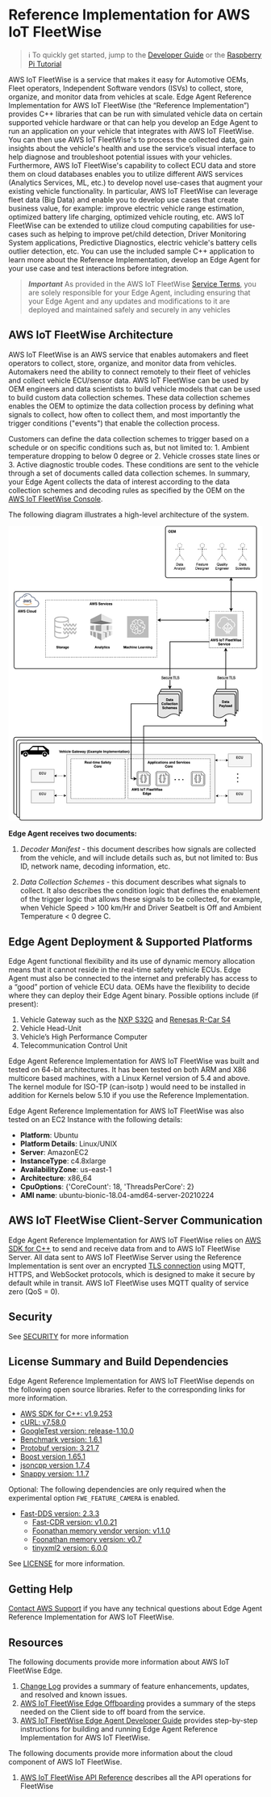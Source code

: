 Reference Implementation for AWS IoT FleetWise 
======================

> :information_source: To quickly get started, jump to the [Developer Guide](./docs/dev-guide/edge-agent-dev-guide.md)
  or the [Raspberry Pi Tutorial](./docs/rpi-tutorial/raspberry-pi-tutorial.md)

AWS IoT FleetWise is a service that makes it easy for Automotive OEMs, Fleet operators, Independent Software vendors (ISVs)  to collect, store, organize, and monitor data from vehicles at scale. Edge Agent Reference Implementation for AWS IoT FleetWise (the “Reference Implementation”) provides C++ libraries that can be run with simulated vehicle data on certain supported vehicle hardware or that can help you develop an Edge Agent to run  an application on your vehicle that integrates with AWS IoT FleetWise. You can then use AWS IoT FleetWise's to process the collected data, gain insights about the vehicle's health and use the service’s visual interface to help diagnose and troubleshoot potential issues with your vehicles. Furthermore, AWS IoT FleetWise's capability to collect ECU data and store them on cloud databases enables you to utilize different AWS services (Analytics Services, ML, etc.) to develop novel use-cases that augment your existing vehicle functionality.
In particular, AWS IoT FleetWise can leverage fleet data (Big Data) and enable you to develop use cases that create business value, for example: improve electric vehicle range estimation, optimized battery life charging, optimized vehicle routing, etc. AWS IoT FleetWise can be extended to utilize cloud computing capabilities for use-cases such as helping to improve pet/child detection, Driver Monitoring System applications, Predictive Diagnostics, electric vehicle's battery cells outlier detection, etc.
You can use the included sample C++ application to learn more about the Reference Implementation, develop an Edge Agent for your use case and test interactions before integration.


> _**Important**_ 
> As provided in the AWS IoT FleetWise [Service Terms](https://aws.amazon.com/service-terms/), you are solely responsible for your Edge Agent, including ensuring that your Edge Agent and any updates and modifications to it are deployed and maintained safely and securely in any vehicles 

## AWS IoT FleetWise Architecture

AWS IoT FleetWise is an AWS service that enables automakers and fleet operators to collect, store, organize, and monitor data from vehicles. Automakers need the ability to connect remotely to their fleet of vehicles and collect vehicle ECU/sensor data. AWS IoT FleetWise can be used by OEM engineers and data scientists to build vehicle models that can be used to build custom data collection schemes. These data collection schemes enables the OEM to optimize the data collection process by defining what signals to collect, how often to collect them, and most importantly the trigger conditions ("events") that enable the collection process.

Customers can define the data collection schemes to trigger based on a schedule or on specific conditions such as, but not limited to: 1. Ambient temperature dropping to below 0 degree or 2. Vehicle crosses state lines or 3. Active diagnostic trouble codes. These conditions are sent to the vehicle through a set of documents called data collection schemes. In summary, your  Edge Agent collects the data of interest according to the data collection schemes and decoding rules as specified by the OEM on the
[AWS IoT FleetWise Console](https://aws.amazon.com/iot-fleetwise/).

The  following diagram illustrates a high-level architecture of the system.





<img src="./docs/iot-FleetWise-architecture.png" />



**Edge Agent receives two documents:**

1. *Decoder Manifest* - this document describes how signals are collected from the vehicle, and will include details such as, but not limited to: Bus ID, network name, decoding information, etc. 

2. *Data Collection Schemes* - this document describes what signals to collect. It also describes the condition logic that defines the enablement of the trigger logic that allows these signals to be collected, for example, when Vehicle Speed > 100 km/Hr and Driver Seatbelt is Off and Ambient Temperature <  0 degree C. 

## Edge Agent Deployment & Supported Platforms

Edge Agent functional flexibility and its use of dynamic memory allocation means that it cannot reside in the real-time safety vehicle ECUs. Edge Agent must also be connected to the internet and preferably has access to a “good” portion of vehicle ECU data. OEMs have the flexibility to decide where they can deploy their  Edge Agent binary. Possible options include (if present):

1. Vehicle Gateway such as the [NXP S32G](https://www.nxp.com/products/processors-and-microcontrollers/arm-processors/s32g-vehicle-network-processors/s32g2-processors-for-vehicle-networking:S32G2) and [Renesas R-Car S4](https://www.renesas.com/jp/en/products/automotive-products/automotive-system-chips-socs/rtp8a779f0askb0sp2s-r-car-s4-reference-boardspider)
2. Vehicle Head-Unit
3. Vehicle’s High Performance Computer
4. Telecommunication Control Unit



Edge Agent Reference Implementation for AWS IoT FleetWise was built and tested on 64-bit architectures. It has been tested on both ARM and X86 multicore based machines, with a Linux Kernel version of 5.4 and above. The kernel module for ISO-TP (can-isotp ) would need to be installed in addition for Kernels below 5.10 if you use the Reference Implementation.

Edge Agent Reference Implementation for AWS IoT FleetWise was also tested on an EC2 Instance with the following details:


- **Platform**: Ubuntu
- **Platform Details**: Linux/UNIX
- **Server**: AmazonEC2
- **InstanceType**: c4.8xlarge
- **AvailabilityZone**: us-east-1
- **Architecture**: x86_64
- **CpuOptions**: {'CoreCount': 18, 'ThreadsPerCore': 2}
- **AMI name**: ubuntu-bionic-18.04-amd64-server-20210224



## AWS IoT FleetWise Client-Server Communication

Edge Agent Reference Implementation for AWS IoT FleetWise relies on [AWS SDK for C++](https://github.com/aws/aws-sdk-cpp) to send and receive data from and to AWS IoT FleetWise Server. All data sent to AWS IoT FleetWise Server using the Reference Implementation is sent over an encrypted [TLS connection](https://docs.aws.amazon.com/iot/latest/developerguide/data-encryption.html) using MQTT, HTTPS, and WebSocket protocols, which is designed to make it secure by default while in transit. AWS IoT FleetWise uses MQTT quality of service zero (QoS = 0).



## Security

See [SECURITY](./SECURITY.md) for more information



## License Summary and Build Dependencies
Edge Agent Reference Implementation for AWS IoT FleetWise depends on the following open source libraries. Refer to the corresponding links for more information.

* [AWS SDK for C++: v1.9.253](https://github.com/aws/aws-sdk-cpp)
* [cURL: v7.58.0](https://github.com/curl/curl)
* [GoogleTest version: release-1.10.0](https://github.com/google/googletest)
* [Benchmark version: 1.6.1](https://github.com/google/benchmark)
* [Protobuf version: 3.21.7](https://github.com/protocolbuffers/protobuf)
* [Boost version 1.65.1](https://github.com/boostorg/boost)
* [jsoncpp version 1.7.4](https://github.com/open-source-parsers/jsoncpp)
* [Snappy version: 1.1.7](https://github.com/google/snappy)

Optional: The following dependencies are only required when the experimental option `FWE_FEATURE_CAMERA` is enabled.

* [Fast-DDS version: 2.3.3](https://github.com/eProsima/Fast-DDS.git)
  * [Fast-CDR version: v1.0.21](https://github.com/eProsima/Fast-CDR.git)
  * [Foonathan memory vendor version: v1.1.0](https://github.com/eProsima/foonathan_memory_vendor.git)
  * [Foonathan memory version: v0.7](https://github.com/foonathan/memory)
  * [tinyxml2 version: 6.0.0](https://github.com/leethomason/tinyxml2.git)

See [LICENSE](./LICENSE) for more information.



## Getting Help

[Contact AWS Support](https://aws.amazon.com/contact-us/) if you have any technical questions about Edge Agent Reference Implementation for AWS IoT FleetWise.



## Resources

The following documents provide more information about AWS IoT FleetWise Edge.

1. [Change Log](./CHANGELOG.md) provides a summary of feature enhancements, updates, and resolved and known issues.
2. [AWS IoT FleetWise Edge Offboarding](./docs/AWS-IoTFleetWiseOffboarding.md) provides a summary of the steps needed on the Client side to off board from the service.
3. [AWS IoT FleetWise Edge Agent Developer Guide](./docs/dev-guide/edge-agent-dev-guide.md) provides step-by-step instructions for building and running Edge Agent Reference Implementation for AWS IoT FleetWise.

The following documents provide more information about the cloud component of AWS IoT FleetWise.
1. [AWS IoT FleetWise API Reference](https://docs.aws.amazon.com/iot-fleetwise/latest/APIReference/Welcome.html) describes all the API operations for FleetWise
